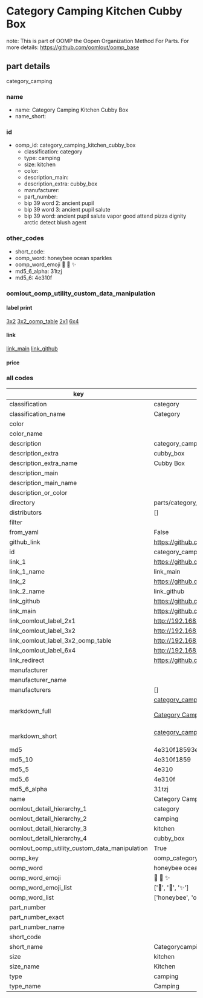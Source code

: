 # Category Camping Kitchen Cubby Box  

note: This is part of OOMP the Oopen Organization Method For Parts. For more details: https://github.com/oomlout/oomp_base

##  part details
  



category_camping



### name
* name: Category Camping Kitchen Cubby Box
* name_short: 
### id
* oomp_id: category_camping_kitchen_cubby_box
  * classification: category
  * type: camping
  * size: kitchen
  * color: 
  * description_main: 
  * description_extra: cubby_box
  * manufacturer: 
  * part_number: 
  * bip 39 word 2: ancient pupil
  * bip 39 word 3: ancient pupil salute
  * bip 39 word: ancient pupil salute vapor good attend pizza dignity arctic detect blush agent

### other_codes
* short_code: 
* oomp_word: honeybee ocean sparkles
* oomp_word_emoji :honeybee: :ocean: :sparkles:
* md5_6_alpha: 31tzj
* md5_6: 4e310f






### oomlout_oomp_utility_custom_data_manipulation
#### label print
[3x2](http://192.168.1.245:1112/?label=oomp%2031tzj)
[3x2_oomp_table](http://192.168.1.108:1112/?label=oomp%2031tzj)
[2x1](http://192.168.1.242:1112/?label=oomp%2031tzj)
[6x4](http://192.168.1.55:1112/?label=oomp%2031tzj)    

#### link

[link_main](https://github.com/oomlout/oomlout_oomp_version_1_messy/tree/main/parts/category_camping_kitchen_cubby_box) [link_github](https://github.com/oomlout/oomlout_oomp_version_1_messy/tree/main/parts/category_camping_kitchen_cubby_box)                             

#### price







### all codes 
| key | value |  
| --- | --- |  
| classification | category |  
| classification_name | Category |  
| color |  |  
| color_name |  |  
| description | category_camping |  
| description_extra | cubby_box |  
| description_extra_name | Cubby Box |  
| description_main |  |  
| description_main_name |  |  
| description_or_color |   |  
| directory | parts/category_camping_kitchen_cubby_box |  
| distributors | [] |  
| filter |  |  
| from_yaml | False |  
| github_link | https://github.com/oomlout/oomlout_oomp_part_src/tree/main/parts/category_camping_kitchen_cubby_box |  
| id | category_camping_kitchen_cubby_box |  
| link_1 | https://github.com/oomlout/oomlout_oomp_version_1_messy/tree/main/parts/category_camping_kitchen_cubby_box |  
| link_1_name | link_main |  
| link_2 | https://github.com/oomlout/oomlout_oomp_version_1_messy/tree/main/parts/category_camping_kitchen_cubby_box |  
| link_2_name | link_github |  
| link_github | https://github.com/oomlout/oomlout_oomp_version_1_messy/tree/main/parts/category_camping_kitchen_cubby_box |  
| link_main | https://github.com/oomlout/oomlout_oomp_version_1_messy/tree/main/parts/category_camping_kitchen_cubby_box |  
| link_oomlout_label_2x1 | http://192.168.1.242:1112/?label=oomp%2031tzj |  
| link_oomlout_label_3x2 | http://192.168.1.245:1112/?label=oomp%2031tzj |  
| link_oomlout_label_3x2_oomp_table | http://192.168.1.108:1112/?label=oomp%2031tzj |  
| link_oomlout_label_6x4 | http://192.168.1.55:1112/?label=oomp%2031tzj |  
| link_redirect | https://github.com/oomlout/oomlout_oomp_version_1_messy/tree/main/parts/category_camping_kitchen_cubby_box |  
| manufacturer |  |  
| manufacturer_name |  |  
| manufacturers | [] |  
| markdown_full | [category_camping_kitchen_cubby_box](none)<br>[](none)<br>[Category Camping Kitchen Cubby Box](none)<br><br> |  
| markdown_short | [category_camping_kitchen_cubby_box](none)<br><br> |  
| md5 | 4e310f18593e14b43a323f177dab7844 |  
| md5_10 | 4e310f1859 |  
| md5_5 | 4e310 |  
| md5_6 | 4e310f |  
| md5_6_alpha | 31tzj |  
| name | Category Camping Kitchen Cubby Box |  
| oomlout_detail_hierarchy_1 | category |  
| oomlout_detail_hierarchy_2 | camping |  
| oomlout_detail_hierarchy_3 | kitchen |  
| oomlout_detail_hierarchy_4 | cubby_box |  
| oomlout_oomp_utility_custom_data_manipulation | True |  
| oomp_key | oomp_category_camping_kitchen_cubby_box |  
| oomp_word | honeybee ocean sparkles |  
| oomp_word_emoji | :honeybee: :ocean: :sparkles: |  
| oomp_word_emoji_list | [':honeybee:', ':ocean:', ':sparkles:'] |  
| oomp_word_list | ['honeybee', 'ocean', 'sparkles'] |  
| part_number |  |  
| part_number_exact |  |  
| part_number_name |  |  
| short_code |  |  
| short_name | Categorycamping |  
| size | kitchen |  
| size_name | Kitchen |  
| type | camping |  
| type_name | Camping |  
